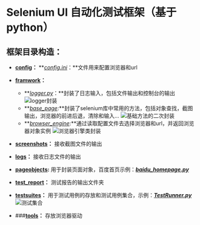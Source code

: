 # Selenium UI 自动化测试框架（基于python）
## 框架目录构造： ##


- **[config](https://github.com/StrawberryFlavor/Selenium-Framework/tree/master/config)：** 
***[config.ini](https://github.com/StrawberryFlavor/Selenium-Framework/blob/master/config/config.ini)*：**文件用来配置浏览器和url



- **[framwork](https://github.com/StrawberryFlavor/Selenium-Framework/tree/master/framework)：**
	- ***[logger.py](https://github.com/StrawberryFlavor/Selenium-Framework/blob/master/framework/logger.py)*：**封装了日志输入，包括文件输出和控制台的输出
		![logger封装](http://p4uuxwp7i.bkt.clouddn.com/logger%E8%B4%B4%E5%9B%BE.png)
	- ***[base_page](https://github.com/StrawberryFlavor/Selenium-Framework/blob/master/framework/base_page.py)*:**封装了selenium库中常用的方法，包括对象查找，截图输出，浏览器的前进后退，清除和输入...
		![基础方法的二次封装](http://p4uuxwp7i.bkt.clouddn.com/bage%E6%98%BE%E7%A4%BA.png)
	- ***[browser_engine](https://github.com/StrawberryFlavor/Selenium-Framework/blob/master/framework/browser_engine.py)*:**通过读取配置文件去选择浏览器和url，并返回浏览器对象实例
		![浏览器引擎类封装](http://p4uuxwp7i.bkt.clouddn.com/browser%E6%98%BE%E7%A4%BA.png)


- **[screenshots](https://github.com/StrawberryFlavor/Selenium-Framework/tree/master/screenshots)：**
接收截图文件的输出



- **[logs](https://github.com/StrawberryFlavor/Selenium-Framework/tree/master/logs)：**
接收日志文件的输出


- **[pageobjects](https://github.com/StrawberryFlavor/Selenium-Framework/tree/master/pageobjects):**
用于封装页面对象，百度首页示例：***[baidu_homepage.py](https://github.com/StrawberryFlavor/Selenium-Framework/blob/master/pageobjects/baidu_homepage.py)***

- **[test_report](https://github.com/StrawberryFlavor/Selenium-Framework/tree/master/test_report)：**
测试报告的输出文件夹


- **[testsuites](https://github.com/StrawberryFlavor/Selenium-Framework/tree/master/testsuites)：**
用于测试用例的存放和测试用例集合，示例：***[TestRunner.py](https://github.com/StrawberryFlavor/Selenium-Framework/blob/master/testsuites/TestRunner.py)***
	![测试集合](http://p4uuxwp7i.bkt.clouddn.com/%E6%B5%8B%E8%AF%95%E6%8A%A5%E5%91%8A%E6%98%BE%E7%A4%BA.png)


- ###**[tools](https://github.com/StrawberryFlavor/Selenium-Framework/tree/master/tools)：**
存放浏览器驱动
	